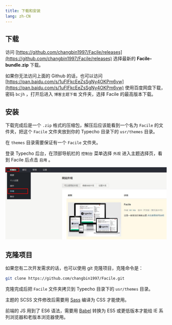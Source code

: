 ```yaml
---
title: 下载和安装
lang: zh-CN
---
```


## 下载

访问 [https://github.com/changbin1997/Facile/releases](https://github.com/changbin1997/Facile/releases) 选择最新的 **Facile-bundle.zip** 下载。

如果你无法访问上面的 Github 的话，也可以访问[https://pan.baidu.com/s/1uFlFkcEeZsSgNy4OKPm6vw](https://pan.baidu.com/s/1uFlFkcEeZsSgNy4OKPm6vw) 使用百度网盘下载，密码 `bcjh` ，打开后进入 `博客主题下载` 文件夹，选择 Facile 的最高版本下载。

## 安装

下载完成后是一个 `.zip` 格式的压缩包，解压后应该能看到一个名为 `Facile` 的文件夹，把这个 `Facile` 文件夹放到你的 Typecho 目录下的 `usr/themes` 目录。

在 `themes` 目录需要保证有一个 `Facile` 文件夹。

登录 Typecho 后台，在顶部导航栏的 `控制台` 菜单选择 `外观` 进入主题选择页，看到 Facile 后点击 `启用` 。

![Typecho启用Facile主题](./public/enable.jpg)

## 克隆项目

如果您有二次开发需求的话，也可以使用 git 克隆项目，克隆命令是：

```bash
git clone https://github.com/changbin1997/Facile.git
```

克隆完成后把 `Facile` 文件夹拷贝到 Typecho 目录下的 `usr/themes` 目录。

主题的 SCSS 文件修改后需要用 [Sass](https://www.misterma.com/archives/713/) 编译为 CSS 才能使用。

前端的 JS 用到了 ES6 语法，需要用 [Babel](https://www.misterma.com/archives/851/) 转换为 ES5 或更低版本才能给 IE 系列浏览器和老版本浏览器使用。
